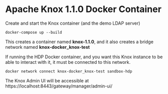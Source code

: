 # Apache Knox 1.1.0 Docker Container

Create and start the Knox container (and the demo LDAP server)

    docker-compose up --build

This creates a container named __knox-1.1.0__, and it also creates a bridge network named __knox-docker_knox-test__

If running the HDP Docker container, and you want this Knox instance to be able to interact with it, it must be connected to this network.

    docker network connect knox-docker_knox-test sandbox-hdp

The Knox Admin UI will be accessible at https://localhost:8443/gateway/manager/admin-ui/



